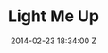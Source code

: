 ---
title: Light Me Up
date: 2014-02-23 18:34:00 Z
position: 3
cover: "/uploads/light-me-up-1.jpg"
itunes: https://itunes.apple.com/gb/album/light-me-up/id673277385?i=673277686
amazon: 
google: 
stream: https://open.spotify.com/track/7Drul1SY3RfqE1weEeoZ2h
tracks:
- name: Light Me Up
  watch: 
  lyrics_md:
layout: music
---